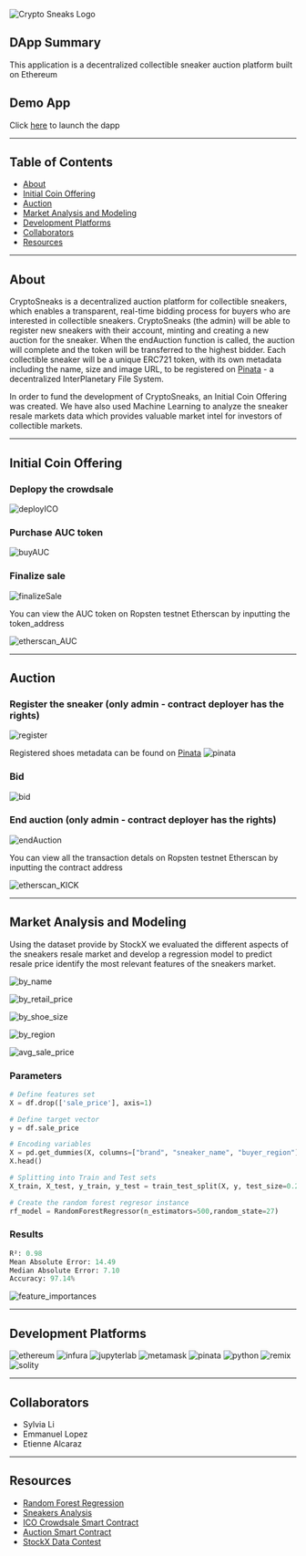 ![Crypto Sneaks Logo](images/CryptoSneaks.gif)

## DApp Summary

This application is a decentralized collectible sneaker auction platform built on Ethereum

## Demo App

Click [here](https://githb21.github.io/auction_dapp) to launch the dapp

---
## Table of Contents

* [About](#About)
* [Initial Coin Offering](#initial-coin-offering) 
* [Auction](#auction) 
* [Market Analysis and Modeling](#market-analysis-and-modeling) 
* [Development Platforms](#development-platforms)
* [Collaborators](#collaborators)
* [Resources](#resources)

---
## About

CryptoSneaks is a decentralized auction platform for collectible sneakers, which enables a transparent, real-time bidding process for buyers who are interested in collectible sneakers. CryptoSneaks (the admin) will be able to register new sneakers with their account, minting and creating a new auction for the sneaker. When the endAuction function is called, the auction will complete and the token will be transferred to the highest bidder. Each collectible sneaker will be a unique ERC721 token, with its own metadata including the name, size and image URL, to be registered on [Pinata](https://pinata.cloud/) - a decentralized InterPlanetary File System.

In order to fund the development of CryptoSneaks, an Initial Coin Offering was created. We have also used Machine Learning to analyze the sneaker resale markets data which provides valuable market intel for investors of collectible markets.

---
## Initial Coin Offering

### Deplopy the crowdsale
![deployICO](screen_shot/deployICO.gif)

### Purchase AUC token
![buyAUC](screen_shot/buyAUC.gif)

### Finalize sale
![finalizeSale](screen_shot/finalizeSale.gif)

You can view the AUC token on Ropsten testnet Etherscan by inputting the token_address

![etherscan_AUC](screen_shot/etherscan_AUC.JPG)

---
## Auction

### Register the sneaker (only admin - contract deployer has the rights)
![register](screen_shot/register.gif)

Registered shoes metadata can be found on [Pinata](https://pinata.cloud/)
![pinata](screen_shot/pinata.JPG)

### Bid
![bid](screen_shot/bid.gif)

### End auction (only admin - contract deployer has the rights)
![endAuction](screen_shot/endAuction.gif)

You can view all the transaction detals on Ropsten testnet Etherscan by inputting the contract address

![etherscan_KICK](screen_shot/etherscan_KICK.JPG)

---
## Market Analysis and Modeling
Using the dataset provide by StockX we evaluated the different aspects of the sneakers resale market and develop a regression model to predict resale price identify the most relevant features of the sneakers market. 

![by_name](MarketAnalysis/media/by_name.png)


![by_retail_price](MarketAnalysis/media/by_retail_price.png)


![by_shoe_size](MarketAnalysis/media/by_shoe_size.png)


![by_region](MarketAnalysis/media/by_region.png)


![avg_sale_price](MarketAnalysis/media/avg_sale_price.png)

### Parameters
```python
# Define features set
X = df.drop(['sale_price'], axis=1)

# Define target vector
y = df.sale_price

# Encoding variables
X = pd.get_dummies(X, columns=["brand", "sneaker_name", "buyer_region"])
X.head()

# Splitting into Train and Test sets
X_train, X_test, y_train, y_test = train_test_split(X, y, test_size=0.2, random_state = 27)

# Create the random forest regresor instance
rf_model = RandomForestRegressor(n_estimators=500,random_state=27)
```

### Results
```python
R²: 0.98
Mean Absolute Error: 14.49
Median Absolute Error: 7.10
Accuracy: 97.14%
```
![feature_importances](MarketAnalysis/media/feature_importance.png)

---
## Development Platforms
![ethereum](images/ethereum.png)
![infura](images/infura.png)
![jupyterlab](images/jupyterlab.png)
![metamask](images/metamask.png)
![pinata](images/pinata.png)
![python](images/python.jpeg)
![remix](images/remix.png)
![solity](images/solidity.png)

---
## Collaborators
- Sylvia Li
- Emmanuel Lopez 
- Etienne Alcaraz

---
## Resources
- [Random Forest Regression](MarketAnalysis/notebooks/Random_Forest_Regression.ipynb)
- [Sneakers Analysis](MarketAnalysis/notebooks/Sneakers_Data_Analysis.ipynb)
- [ICO Crowdsale Smart Contract](ICO/AuctionCoinCrowdSale.sol)
- [Auction Smart Contract](auction/KickMarket.sol)
- [StockX Data Contest](https://stockx.com/news/the-2019-data-contest/)